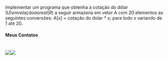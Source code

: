 Implementar um programa que obtenha a cotação do dólar (U$) em relação ao real (R$) a seguir armazena em vetor A com 20 elementos as seguintes conversões:
A[x] = cotação do dolar * x; para todo x variando de 1 até 20.

#### Meus Contatos
# <a href = "mailto:joaodedeusrsfilho@gmail.com"><img src="https://img.shields.io/badge/-Gmail-%23333?style=for-the-badge&logo=gmail&logoColor=white" target="_blank"></a><a href="https://www.linkedin.com/in/joaodedeusrsfilho" target="_blank"><img src="https://img.shields.io/badge/-LinkedIn-%230077B5?style=for-the-badge&logo=linkedin&logoColor=white" target="_blank"></a> 
